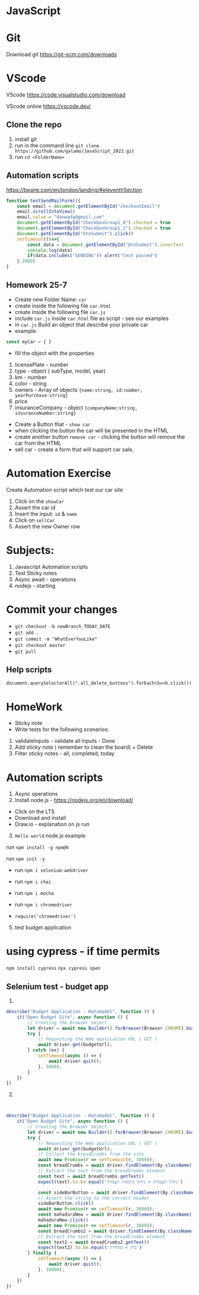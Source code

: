 # JavaScript

# Git
Download git
https://git-scm.com/downloads

# VScode

VScode
https://code.visualstudio.com/download

VScode online
https://vscode.dev/

## Clone the repo
1. install git
2. run in the command line `git clone https://github.com/galamo/JavaScript_2022.git`
3. run `cd <FolderName>`


## Automation scripts

https://beaire.com/en/london/landing/#eleventhSection
```javascript
function testSendMailForm(){
    const email = document.getElementById("checkoutEmail")
    email.scrollIntoView()
    email.value = "danwada@gmail.com"
    document.getElementById("CheckboxGroup1_0").checked = true
    document.getElementById("CheckboxGroup1_1").checked = true
    document.getElementById("btnSubmit").click()
    setTimeout(()=>{
        const data = document.getElementById("btnSubmit").innerText
        console.log(data)
        if(data.includes("SENDING")) alert("test passed")
    },2000) 
}

```



## Homework 25-7
- Create new Folder Name: `car`
- create inside the following file `car.html`
- create inside the following file `car.js`
- include `car.js` inside `car.html` file as script - see our examples
- in `car.js` Build an object that describe your private car
- example:
```javascript
const myCar = { } 

```
- fill the object with the properties
1. licensePlate - number
2. type - object ( subType, model, year)
3. km - number
4. color - string
5. owners - Array of objects `{name:string, id:number, yearPurchase:string}`
6. price
7. insuranceCompany - object `{companyName:string, insuranceNumber:string}`

- Create a Button that - `show car`
- when clicking the button the car will be presented in the HTML
- create another button `remove car` - clicking the button will remove the car from the HTML
- sell car - create a form that will support car sale.


# Automation Exercise
Create Automation script which test our car site
1. Click on the `showCar`
2. Assert the car id
3. Insert the input: `id` & `name`
4. Click on `sellCar`
5. Assert the new Owner row



# Subjects:
1. Javascript Automation scripts
2. Test Sticky notes
3. Async await - operations
4. nodejs - starting


# Commit your changes
- `git checkout -b newBranch_TODAY_DATE`
- `git add .`
- `git commit -m "WhatEverYouLike"`
- `git checkout master`
- `git pull`


## Help scripts
`document.querySelectorAll(".all_delete_buttons").forEach(b=>b.click())`


# HomeWork 
- Sticky note
- Write tests for the following scenarios:
1. validateInputs - validate all inputs - Done
2. Add sticky note ( remember to clean the board) + Delete 
3. Filter sticky notes - all, completed, today



# Automation scripts
1. Async operations
2. Install node.js - https://nodejs.org/en/download/
- Click on the LTS 
- Download and install
- Draw.io - explanation on js run
3. `Hello world` node.js example



run 
`npm install -g npm@6`

run 
`npm init -y`


- run `npm i selenium-webdriver`
- run `npm i chai`
- run `npm i mocha`

- run `npm i chromedriver`

- `require('chromedriver')`
5. test budget application




# using cypress - if time permits
`npm install cypress`
`npx cypress open`



## Selenium test - budget app
1.
```javascript
describe("Budget Application - Hatzmadot", function () {
    it("Open Budget Site", async function () {
        // Creating the Browser object
        let driver = await new Builder().forBrowser(Browser.CHROME).build();
        try {
            // Requesting the Web application URL ( GET )
            await driver.get(budgetUrl);
        } catch (ex) {
            setTimeout(async () => {
                await driver.quit();
            }, 5000);
        }
    })
})


```

2. 
```javascript


describe("Budget Application - Hatzmadot", function () {
    it("Open Budget Site", async function () {
        // Creating the Browser object
        let driver = await new Builder().forBrowser(Browser.CHROME).build();
        try {
            // Requesting the Web application URL ( GET )
            await driver.get(budgetUrl);
            // Collect the breadCrumbs from the site
            await new Promise(r => setTimeout(r, 3000));
            const breadCrumbs = await driver.findElement(By.className('tw-text-nav-title-page'));
            // Extract the text from the breadCrumbs element
            const text = await breadCrumbs.getText()
            expect(text).to.be.equal('ניהול הצמדות > ניהול גרסאות הצמדה')

            const sideBarButton = await driver.findElement(By.className('fix-position-icon tw-w-42px tw-h-35px tw-pr-[7px] tw-select-none tw-z-999'));
            // Assert the string to the correct header
            sideBarButton.click()
            await new Promise(r => setTimeout(r, 3000));
            const mahaduraNew = await driver.findElement(By.className('text-appear-animation tw-bg-side-menu-button tw-h-50px tw-leading-sub-menu fix-sub-menu-postion'))
            mahaduraNew.click()
            await new Promise(r => setTimeout(r, 3000));
            const breadCrumbs2 = await driver.findElement(By.className('tw-text-nav-title-page'));
            // Extract the text from the breadCrumbs element
            const text2 = await breadCrumbs2.getText()
            expect(text2).to.be.equal('בית > מהדורה')
        } finally {
            setTimeout(async () => {
                await driver.quit();
            }, 10000);
        }
    })
})



```